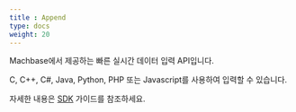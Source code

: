 ```yaml
---
title : Append
type: docs
weight: 20
---
```


Machbase에서 제공하는 빠른 실시간 데이터 입력 API입니다.

C, C++, C#, Java, Python, PHP 또는 Javascript를 사용하여 입력할 수 있습니다.

자세한 내용은 [SDK](/dbms/sdk) 가이드를 참조하세요.
